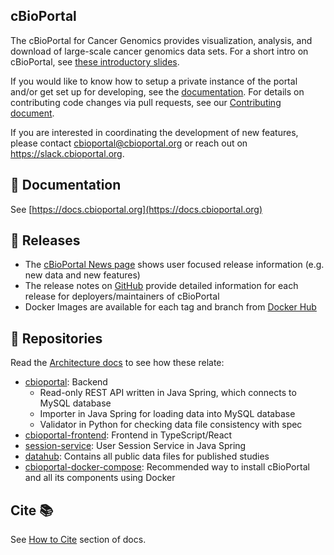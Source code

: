 ## cBioPortal
The cBioPortal for Cancer Genomics provides visualization, analysis, and download of large-scale cancer genomics data sets. For a short intro on cBioPortal, see [these introductory slides](https://docs.google.com/presentation/d/1hm0G77UklZnpQfFvywBfW2ZIsy8deKi5r1RfJarOPLg/edit?usp=sharing).

If you would like to know how to setup a private instance of the portal and/or get set up for developing, see the [documentation](https://docs.cbioportal.org). For details on contributing code changes via pull requests, see our [Contributing document](CONTRIBUTING.md).

If you are interested in coordinating the development of new features, please contact cbioportal@cbioportal.org or reach out on https://slack.cbioportal.org.

## 📘 Documentation
See [https://docs.cbioportal.org](https://docs.cbioportal.org)

## 🚀 Releases
- The [cBioPortal News page](https://www.cbioportal.org/news) shows user focused release information (e.g. new data and new features)
- The release notes on [GitHub](https://github.com/cBioPortal/cbioportal/releases) provide detailed information for each release for deployers/maintainers of cBioPortal
- Docker Images are available for each tag and branch from [Docker Hub](https://hub.docker.com/repository/docker/cbioportal/cbioportal/tags)

## 📁 Repositories
Read the [Architecture docs](https://docs.cbioportal.org/architecture-overview/) to see how these relate:

- [cbioportal](https://github.com/cBioPortal/cbioportal): Backend
  - Read-only REST API written in Java Spring, which connects to MySQL database 
  - Importer in Java Spring for loading data into MySQL database
  - Validator in Python for checking data file consistency with spec
- [cbioportal-frontend](https://github.com/cBioPortal/cbioportal-frontend): Frontend in TypeScript/React
- [session-service](https://github.com/cbioportal/session-service): User Session Service in Java Spring
- [datahub](https://github.com/cBioPortal/datahub/): Contains all public data files for published studies
- [cbioportal-docker-compose](https://github.com/cBioPortal/cbioportal-docker-compose): Recommended way to install cBioPortal and all its components using Docker

## Cite 📚
See [How to Cite](https://docs.cbioportal.org/user-guide/faq/#how-do-i-cite-the-cbioportal) section of docs.
